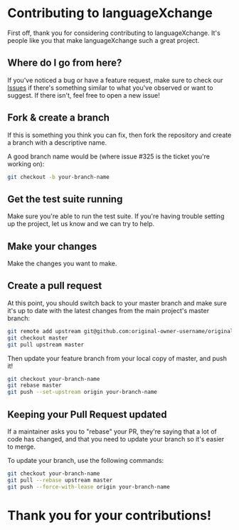 # Contributing to languageXchange

First off, thank you for considering contributing to languageXchange. It's people like you that make languageXchange such a great project.

## Where do I go from here?

If you've noticed a bug or have a feature request, make sure to check our [Issues](https://github.com/languagexchange/languagexchange/issues) if there's something similar to what you've observed or want to suggest. If there isn't, feel free to open a new issue!

## Fork & create a branch

If this is something you think you can fix, then fork the repository and create a branch with a descriptive name.

A good branch name would be (where issue #325 is the ticket you're working on):

```bash
git checkout -b your-branch-name
```

## Get the test suite running

Make sure you're able to run the test suite. If you're having trouble setting up the project, let us know and we can try to help.

## Make your changes

Make the changes you want to make.

## Create a pull request

At this point, you should switch back to your master branch and make sure it's up to date with the latest changes from the main project's master branch:

```bash
git remote add upstream git@github.com:original-owner-username/original-repository.git
git checkout master
git pull upstream master
```

Then update your feature branch from your local copy of master, and push it!

```bash
git checkout your-branch-name
git rebase master
git push --set-upstream origin your-branch-name
```

## Keeping your Pull Request updated

If a maintainer asks you to "rebase" your PR, they're saying that a lot of code has changed, and that you need to update your branch so it's easier to merge.

To update your branch, use the following commands:

```bash
git checkout your-branch-name
git pull --rebase upstream master
git push --force-with-lease origin your-branch-name
```

# Thank you for your contributions!
